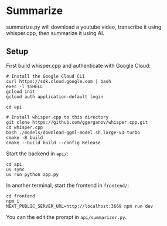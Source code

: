 # Summarize

summarize.py will download a youtube video, transcribe it using whisper.cpp, then summarize it using AI.

## Setup

First build whisper.cpp and authenticate with Google Cloud:

    # Install the Google Cloud CLI
    curl https://sdk.cloud.google.com | bash
    exec -l $SHELL
    gcloud init
    gcloud auth application-default login

    cd api

    # Install whisper.cpp to this directory
    git clone https://github.com/ggerganov/whisper.cpp.git
    cd whisper.cpp
    bash ./models/download-ggml-model.sh large-v3-turbo
    cmake -B build
    cmake --build build --config Release

Start the backend in `api/`:

    cd api
    uv sync
    uv run python app.py

In another terminal, start the frontend in `frontend/`:

    cd frontend
    npm i
    NEXT_PUBLIC_SERVER_URL=http://localhost:3669 npm run dev

You can the edit the prompt in `api/summarizer.py`.
